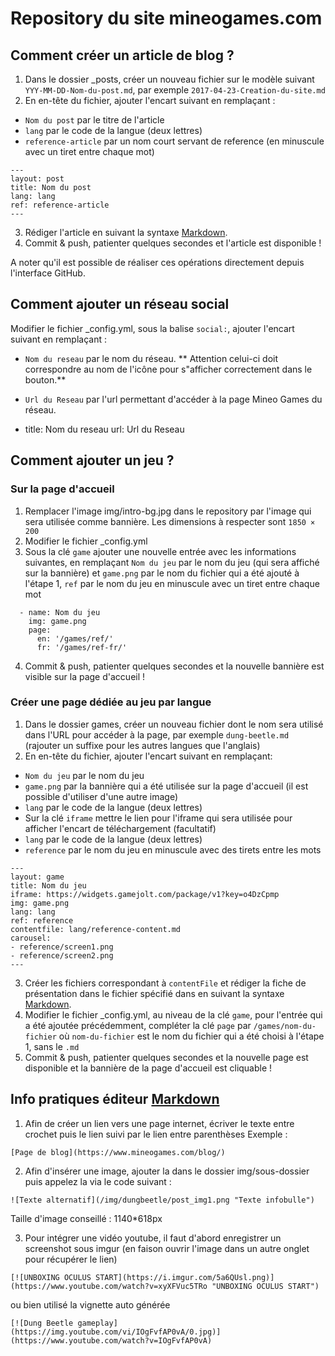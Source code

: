 Repository du site mineogames.com
=================================

## Comment créer un article de blog ?
1. Dans le dossier _posts, créer un nouveau fichier sur le modèle suivant ``YYY-MM-DD-Nom-du-post.md``, par exemple ``2017-04-23-Creation-du-site.md``
2. En en-tête du fichier, ajouter l'encart suivant en remplaçant :
 - ``Nom du post`` par le titre de l'article
 - ``lang`` par le code de la langue (deux lettres)
 - ``reference-article`` par un nom court servant de reference (en minuscule avec un tiret entre chaque mot)

```
---
layout: post
title: Nom du post
lang: lang
ref: reference-article
---
```    

3. Rédiger l'article en suivant la syntaxe [Markdown](https://github.com/adam-p/markdown-here/wiki/Markdown-Cheatsheet).
4. Commit & push, patienter quelques secondes et l'article est disponible !

A noter qu'il est possible de réaliser ces opérations directement depuis l'interface GitHub.

## Comment ajouter un réseau social
Modifier le fichier _config.yml, sous la balise ``social:``, ajouter l'encart suivant en remplaçant :
- ``Nom du reseau`` par le nom du réseau. ** Attention celui-ci doit correspondre au nom de l'icône pour s"afficher correctement dans le bouton.**
- ``Url du Reseau`` par l'url permettant d'accéder à la page Mineo Games du réseau.

- title: Nom du reseau
    url: Url du Reseau

## Comment ajouter un jeu ?
### Sur la page d'accueil
1. Remplacer l'image img/intro-bg.jpg dans le repository par l'image qui sera utilisée comme bannière. Les dimensions à respecter sont ``1850 × 200``
2. Modifier le fichier _config.yml
3. Sous la clé ``game`` ajouter une nouvelle entrée avec les informations suivantes, en remplaçant ```Nom du jeu``` par le nom du jeu (qui sera affiché sur la bannière) et ``game.png`` par le nom du fichier qui a été ajouté à l'étape 1, ``ref`` par le nom du jeu en minuscule avec un tiret entre chaque mot

```
  - name: Nom du jeu
    img: game.png
    page:
      en: '/games/ref/'
      fr: '/games/ref-fr/'
```

4. Commit & push, patienter quelques secondes et la nouvelle bannière est visible sur la page d'accueil !

### Créer une page dédiée au jeu par langue
1. Dans le dossier games, créer un nouveau fichier dont le nom sera utilisé dans l'URL pour accéder à la page, par exemple ``dung-beetle.md`` (rajouter un suffixe  pour les autres langues que l'anglais)
2. En en-tête du fichier, ajouter l'encart suivant en remplaçant:
 - ``Nom du jeu`` par le nom du jeu
 - ``game.png`` par la bannière qui a été utilisée sur la page d'accueil (il est possible d'utiliser d'une autre image)
 - ``lang`` par le code de la langue (deux lettres)
 - Sur la clé ``iframe`` mettre le lien pour l'iframe qui sera utilisée pour afficher l'encart de téléchargement (facultatif)
 - ``lang`` par le code de la langue (deux lettres)
 - ``reference`` par le nom du jeu en minuscule avec des tirets entre les mots

```
---
layout: game
title: Nom du jeu
iframe: https://widgets.gamejolt.com/package/v1?key=o4DzCpmp
img: game.png
lang: lang
ref: reference
contentfile: lang/reference-content.md
carousel:
- reference/screen1.png
- reference/screen2.png
---
```

3. Créer les fichiers correspondant à ``contentFile`` et rédiger la fiche de présentation dans le fichier spécifié dans  en suivant la syntaxe [Markdown](https://github.com/adam-p/markdown-here/wiki/Markdown-Cheatsheet).
4. Modifier le fichier _config.yml, au niveau de la clé ``game``, pour l'entrée qui a été ajoutée précédemment, compléter la clé ``page`` par ``/games/nom-du-fichier`` où ``nom-du-fichier`` est le nom du fichier qui a été choisi à l'étape 1, sans le ``.md``
5. Commit & push, patienter quelques secondes et la nouvelle page est disponible et la bannière de la page d'accueil est cliquable !

## Info pratiques éditeur [Markdown](https://github.com/adam-p/markdown-here/wiki/Markdown-Cheatsheet)
1. Afin de créer un lien vers une page internet, écriver le texte entre crochet puis le lien suivi par le lien entre parenthèses
Exemple : 
```
[Page de blog](https://www.mineogames.com/blog/)
```
2. Afin d'insérer une image, ajouter la dans le dossier img/sous-dossier puis appelez la via le code suivant :
```
![Texte alternatif](/img/dungbeetle/post_img1.png "Texte infobulle")
```
Taille d'image conseillé : 1140*618px

3. Pour intégrer une vidéo youtube, il faut d'abord enregistrer un screenshot sous imgur (en faison ouvrir l'image dans un autre onglet pour récupérer le lien)
```
[![UNBOXING OCULUS START](https://i.imgur.com/5a6QUsl.png)](https://www.youtube.com/watch?v=xyXFVuc5TRo "UNBOXING OCULUS START")
```
ou bien utilisé la vignette auto générée
```
[![Dung Beetle gameplay](https://img.youtube.com/vi/IOgFvfAP0vA/0.jpg)](https://www.youtube.com/watch?v=IOgFvfAP0vA)
```
